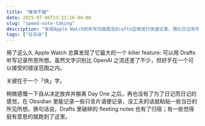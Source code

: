 ```yaml
---
title: "唯快不破"
date: 2025-07-06T23:33:18-04:00
slug: "speed-note-taking"
description: "发现Apple Watch的听写功能配合Drafts应用进行快速记录，简化日记写作流程的体验。"
tags: ["日日谈"]
---
```


用了这么久 Apple Watch 总算发现了它最大的一个 killer feature: 可以用 Drafts 听写记录所思所想。虽然文字识别比 OpenAI 之流还差了不少，但好歹在一个可以接受的错误范围之内。

关键在于一个「快」字。

稍微感慨一下自从决定放弃并搬离 Day One 之后，再也没有了为了日记而日记的感觉。在 Obsidian 里能记录一些只言片语便记录，没工夫的话就粘贴一些当日的所见所想。换句话说，Drafts 里破碎的 fleeting notes 也有了归宿；有一些觉得挺有意思的就跑到了这里。
